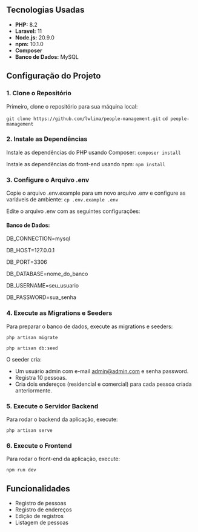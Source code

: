 ## Tecnologias Usadas
- **PHP:** 8.2
- **Laravel:** 11
- **Node.js:** 20.9.0
- **npm:** 10.1.0
- **Composer**
- **Banco de Dados:** MySQL
## Configuração do Projeto
### 1. Clone o Repositório
Primeiro, clone o repositório para sua máquina local:

``git clone https://github.com/lwlima/people-management.git``
``cd people-management``

### 2. Instale as Dependências
Instale as dependências do PHP usando Composer:
``composer install``

Instale as dependências do front-end usando npm:
``npm install``

### 3. Configure o Arquivo .env
Copie o arquivo .env.example para um novo arquivo .env e configure as variáveis de ambiente:
``cp .env.example .env``

Edite o arquivo .env com as seguintes configurações:

#### Banco de Dados:
DB_CONNECTION=mysql

DB_HOST=127.0.0.1

DB_PORT=3306

DB_DATABASE=nome_do_banco

DB_USERNAME=seu_usuario

DB_PASSWORD=sua_senha

### 4. Execute as Migrations e Seeders
Para preparar o banco de dados, execute as migrations e seeders:

``php artisan migrate``

``php artisan db:seed``

O seeder cria:

- Um usuário admin com e-mail admin@admin.com e senha password.
- Registra 10 pessoas.
- Cria dois endereços (residencial e comercial) para cada pessoa criada anteriormente.

### 5. Execute o Servidor Backend
Para rodar o backend da aplicação, execute:

``php artisan serve``
### 6. Execute o Frontend
Para rodar o front-end da aplicação, execute:

``npm run dev``

## Funcionalidades

- Registro de pessoas
- Registro de endereços
- Edição de registros
- Listagem de pessoas
